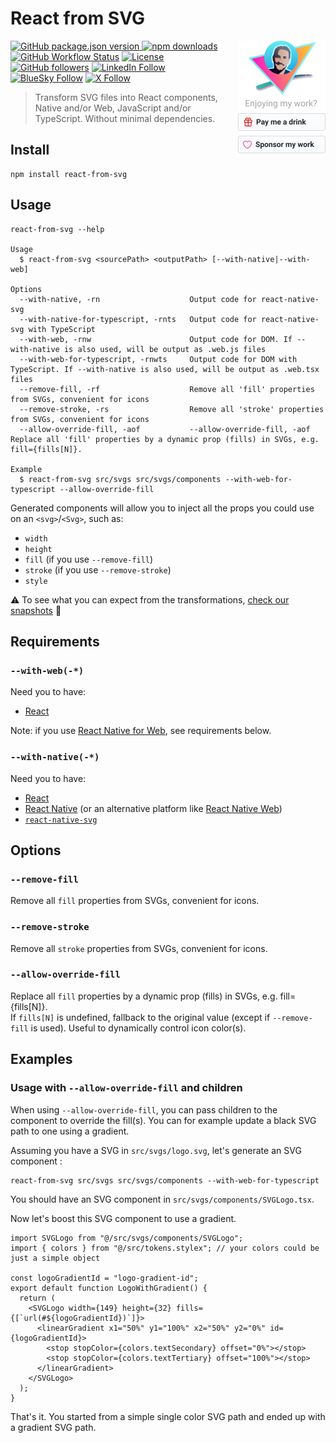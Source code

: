 # React from SVG

<a href="https://github.com/MoOx/react-from-svg?sponsor=1">
  <img width="140" align="right" alt="Sponsoring button" src="https://github.com/moox/.github/raw/main/FUNDING.svg">
</a>

[![GitHub package.json version](https://img.shields.io/github/package-json/v/MoOx/react-from-svg) ![npm downloads](https://img.shields.io/npm/dm/react-from-svg)](https://www.npmjs.com/package/react-from-svg)
[![GitHub Workflow Status](https://img.shields.io/github/actions/workflow/status/MoOx/react-from-svg/build.yml?branch=main)](https://github.com/MoOx/react-from-svg/actions)
[![License](https://img.shields.io/github/license/MoOx/react-from-svg)](https://github.com/MoOx/react-from-svg)  
[![GitHub followers](https://img.shields.io/github/followers/MoOx?style=social&label=Follow%20me)](https://github.com/MoOx)
[![LinkedIn Follow](https://img.shields.io/badge/Follow%20Me-on%20LinkedIn-gray?style=social&logo=invision&logoColor=%230077B5)](https://www.linkedin.com/in/maxthirouin/)
[![BlueSky Follow](https://img.shields.io/badge/Follow%20Me-on%20BlueSky-gray?style=social&logo=bluesky)](https://bsky.app/profile/moox.io)
[![X Follow](https://img.shields.io/twitter/follow/MoOx?style=social&label=Follow%20me)](https://x.com/MoOx)

> Transform SVG files into React components, Native and/or Web, JavaScript and/or TypeScript.
> Without minimal dependencies.

## Install

```console
npm install react-from-svg
```

## Usage

```console
react-from-svg --help

Usage
  $ react-from-svg <sourcePath> <outputPath> [--with-native|--with-web]

Options
  --with-native, -rn                    Output code for react-native-svg
  --with-native-for-typescript, -rnts   Output code for react-native-svg with TypeScript
  --with-web, -rnw                      Output code for DOM. If --with-native is also used, will be output as .web.js files
  --with-web-for-typescript, -rnwts     Output code for DOM with TypeScript. If --with-native is also used, will be output as .web.tsx files
  --remove-fill, -rf                    Remove all 'fill' properties from SVGs, convenient for icons
  --remove-stroke, -rs                  Remove all 'stroke' properties from SVGs, convenient for icons
  --allow-override-fill, -aof           --allow-override-fill, -aof           Replace all 'fill' properties by a dynamic prop (fills) in SVGs, e.g. fill={fills[N]}.

Example
  $ react-from-svg src/svgs src/svgs/components --with-web-for-typescript --allow-override-fill
```

Generated components will allow you to inject all the props you could use on an `<svg>`/`<Svg>`, such as:

- `width`
- `height`
- `fill` (if you use `--remove-fill`)
- `stroke` (if you use `--remove-stroke`)
- `style`

⚠️ To see what you can expect from the transformations, [check our snapshots](./tests/) 👀

## Requirements

### `--with-web(-*)`

Need you to have:

- [React](https://reactjs.org)

Note: if you use [React Native for Web](https://github.com/necolas/react-native-web), see requirements below.

### `--with-native(-*)`

Need you to have:

- [React](https://reactjs.org)
- [React Native](https://reactnative.dev) (or an alternative platform like
  [React Native Web](https://github.com/necolas/react-native-web))
- [`react-native-svg`](https://github.com/react-native-community/react-native-svg)

## Options

### `--remove-fill`

Remove all `fill` properties from SVGs, convenient for icons.

### `--remove-stroke`

Remove all `stroke` properties from SVGs, convenient for icons.

### `--allow-override-fill`

Replace all `fill` properties by a dynamic prop (fills) in SVGs, e.g. fill={fills[N]}.  
If `fills[N]` is undefined, fallback to the original value (except if `--remove-fill` is used). Useful to dynamically control icon color(s).

## Examples

### Usage with `--allow-override-fill` and children

When using `--allow-override-fill`, you can pass children to the component to override the fill(s).
You can for example update a black SVG path to one using a gradient.

Assuming you have a SVG in `src/svgs/logo.svg`, let's generate an SVG component :

```console
react-from-svg src/svgs src/svgs/components --with-web-for-typescript
```

You should have an SVG component in `src/svgs/components/SVGLogo.tsx`.

Now let's boost this SVG component to use a gradient.

```tsx
import SVGLogo from "@/src/svgs/components/SVGLogo";
import { colors } from "@/src/tokens.stylex"; // your colors could be just a simple object

const logoGradientId = "logo-gradient-id";
export default function LogoWithGradient() {
  return (
    <SVGLogo width={149} height={32} fills={[`url(#${logoGradientId})`]}>
      <linearGradient x1="50%" y1="100%" x2="50%" y2="0%" id={logoGradientId}>
        <stop stopColor={colors.textSecondary} offset="0%"></stop>
        <stop stopColor={colors.textTertiary} offset="100%"></stop>
      </linearGradient>
    </SVGLogo>
  );
}
```

That's it. You started from a simple single color SVG path and ended up with a gradient SVG path.
